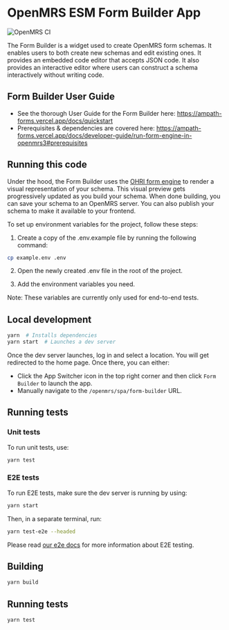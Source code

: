# OpenMRS ESM Form Builder App

![OpenMRS CI](https://github.com/openmrs/openmrs-esm-form-builder/actions/workflows/node.js.yml/badge.svg)

The Form Builder is a widget used to create OpenMRS form schemas. It enables users to both create new schemas and edit existing ones. It provides an embedded code editor that accepts JSON code. It also provides an interactive editor where users can construct a schema interactively without writing code.

## Form Builder User Guide

* See the thorough User Guide for the Form Builder here: https://ampath-forms.vercel.app/docs/quickstart
* Prerequisites & dependencies are covered here: https://ampath-forms.vercel.app/docs/developer-guide/run-form-engine-in-openmrs3#prerequisites 

## Running this code
Under the hood, the Form Builder uses the [OHRI form engine](https://www.npmjs.com/package/@openmrs/openmrs-form-engine-lib) to render a visual representation of your schema. This visual preview gets progressively updated as you build your schema. When done building, you can save your schema to an OpenMRS server. You can also publish your schema to make it available to your frontend.

To set up environment variables for the project, follow these steps:

1. Create a copy of the .env.example file by running the following command:

  ```bash
  cp example.env .env
  ```

2. Open the newly created .env file in the root of the project.

3. Add the environment variables you need.

Note: These variables are currently only used for end-to-end tests.

## Local development

```sh
yarn  # Installs dependencies
yarn start  # Launches a dev server
```

Once the dev server launches, log in and select a location. You will get redirected to the home page. Once there, you can either:

- Click the App Switcher icon in the top right corner and then click `Form Builder` to launch the app.
- Manually navigate to the `/openmrs/spa/form-builder` URL.

## Running tests

### Unit tests

To run unit tests, use:

```sh
yarn test
```

### E2E tests

To run E2E tests, make sure the dev server is running by using:

```sh
yarn start
```

Then, in a separate terminal, run:

```sh
yarn test-e2e --headed
```

Please read [our e2e docs](e2e/README.md) for more information about E2E testing.


## Building

```sh
yarn build
```

## Running tests

```sh
yarn test 
```

